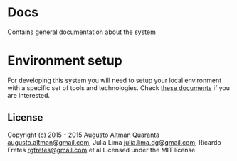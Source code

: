 # Docs
Contains general documentation about the system

Environment setup
=========

For developing this system you will need to setup your local environment with a specific set of tools and technologies. Check [these documents](https://github.com/AdrianDeLasSierras/Docs/tree/master/Environment) if you are interested.

License
-------------

Copyright (c) 2015 - 2015 Augusto Altman Quaranta <augusto.altman@gmail.com>, Julia Lima <julia.lima.dg@gmail.com>, Ricardo Fretes <rgfretes@gmail.com> et al Licensed under the MIT license.
